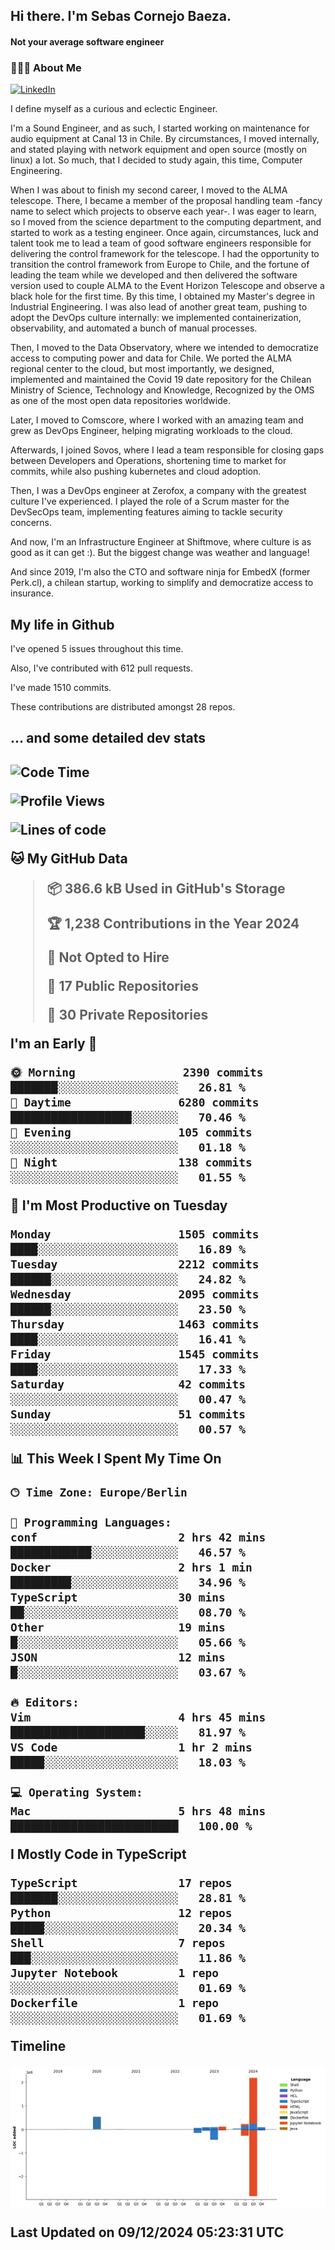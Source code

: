 <h2> Hi there.  I'm Sebas Cornejo Baeza.</h2>
<h4> Not your average software engineer</h4>
<h3> 👨🏻‍💻 About Me </h3>
<a href="http://linkedin.com/in/sebastian-cornejo-baeza/"><img alt="LinkedIn" src="https://img.shields.io/badge/Sebas%20Cornejo%20-informational?style=appveyor&logo=linkedin"></a>


I define myself as a curious and eclectic Engineer.

I'm a Sound Engineer, and as such, I started working on maintenance for audio equipment at Canal 13 in Chile.
By circumstances, I moved internally, and stated playing with network equipment and open source (mostly on linux) 
a lot. So much, that I decided to study again, this time, Computer Engineering.

When I was about to finish my second career, I moved to the ALMA telescope. There, I became a member of the proposal handling team
-fancy name to select which projects to observe each year-. 
I was eager to learn, so I moved from the science department to the computing department, and started to work as 
a testing engineer. Once again, circumstances, luck and talent took me to lead a team of good software engineers 
responsible for delivering the control framework for the telescope. I had the opportunity to transition the control framework from
Europe to Chile, and the fortune of leading the team while we developed and then delivered the software
version used to couple ALMA to the Event Horizon Telescope and observe a black hole for the first time.
By this time, I obtained my Master's degree in Industrial Engineering.
I was also lead of another great team, pushing to adopt the DevOps culture internally: we implemented containerization, observability, and automated a bunch of manual processes.

Then, I moved to the Data Observatory, where we intended to democratize access to computing power
and data for Chile. We ported the ALMA regional center to the cloud, but most importantly, we designed, implemented
and maintained the Covid 19 date repository for the Chilean Ministry of Science, Technology and Knowledge, Recognized by the OMS as one of the most open
data repositories worldwide.

Later, I moved to Comscore, where I worked with an amazing team and grew as DevOps Engineer, helping migrating workloads to the cloud.

Afterwards, I joined Sovos, where I lead a team responsible for closing gaps between Developers and Operations, shortening time to market for commits, while
also pushing kubernetes and cloud adoption.

Then, I was a DevOps engineer at Zerofox, a company with the greatest culture I've experienced. I played the role of a Scrum master for the DevSecOps team,
implementing features aiming to tackle security concerns.

And now, I'm an Infrastructure Engineer at Shiftmove, where culture is as good as it can get :). But the biggest change was weather and language!
 
And since 2019, I'm also the CTO and software ninja for EmbedX (former Perk.cl), a chilean startup, working to simplify and democratize access to insurance.

<h2> My life in Github </h2>

I've opened 5 issues throughout this time.

Also, I've contributed with 612 pull requests.

I've made 1510 commits.

These contributions are distributed amongst 28 repos.

<h2>... and some detailed dev stats<h2>

<!--START_SECTION:waka-->
![Code Time](http://img.shields.io/badge/Code%20Time-979%20hrs%2055%20mins-blue)

![Profile Views](http://img.shields.io/badge/Profile%20Views-2-blue)

![Lines of code](https://img.shields.io/badge/From%20Hello%20World%20I%27ve%20Written-3.4%20million%20lines%20of%20code-blue)

**🐱 My GitHub Data** 

> 📦 386.6 kB Used in GitHub's Storage 
 > 
> 🏆 1,238 Contributions in the Year 2024
 > 
> 🚫 Not Opted to Hire
 > 
> 📜 17 Public Repositories 
 > 
> 🔑 30 Private Repositories 
 > 
**I'm an Early 🐤** 

```text
🌞 Morning                2390 commits        ███████░░░░░░░░░░░░░░░░░░   26.81 % 
🌆 Daytime                6280 commits        ██████████████████░░░░░░░   70.46 % 
🌃 Evening                105 commits         ░░░░░░░░░░░░░░░░░░░░░░░░░   01.18 % 
🌙 Night                  138 commits         ░░░░░░░░░░░░░░░░░░░░░░░░░   01.55 % 
```
📅 **I'm Most Productive on Tuesday** 

```text
Monday                   1505 commits        ████░░░░░░░░░░░░░░░░░░░░░   16.89 % 
Tuesday                  2212 commits        ██████░░░░░░░░░░░░░░░░░░░   24.82 % 
Wednesday                2095 commits        ██████░░░░░░░░░░░░░░░░░░░   23.50 % 
Thursday                 1463 commits        ████░░░░░░░░░░░░░░░░░░░░░   16.41 % 
Friday                   1545 commits        ████░░░░░░░░░░░░░░░░░░░░░   17.33 % 
Saturday                 42 commits          ░░░░░░░░░░░░░░░░░░░░░░░░░   00.47 % 
Sunday                   51 commits          ░░░░░░░░░░░░░░░░░░░░░░░░░   00.57 % 
```


📊 **This Week I Spent My Time On** 

```text
🕑︎ Time Zone: Europe/Berlin

💬 Programming Languages: 
conf                     2 hrs 42 mins       ████████████░░░░░░░░░░░░░   46.57 % 
Docker                   2 hrs 1 min         █████████░░░░░░░░░░░░░░░░   34.96 % 
TypeScript               30 mins             ██░░░░░░░░░░░░░░░░░░░░░░░   08.70 % 
Other                    19 mins             █░░░░░░░░░░░░░░░░░░░░░░░░   05.66 % 
JSON                     12 mins             █░░░░░░░░░░░░░░░░░░░░░░░░   03.67 % 

🔥 Editors: 
Vim                      4 hrs 45 mins       ████████████████████░░░░░   81.97 % 
VS Code                  1 hr 2 mins         █████░░░░░░░░░░░░░░░░░░░░   18.03 % 

💻 Operating System: 
Mac                      5 hrs 48 mins       █████████████████████████   100.00 % 
```

**I Mostly Code in TypeScript** 

```text
TypeScript               17 repos            ███████░░░░░░░░░░░░░░░░░░   28.81 % 
Python                   12 repos            █████░░░░░░░░░░░░░░░░░░░░   20.34 % 
Shell                    7 repos             ███░░░░░░░░░░░░░░░░░░░░░░   11.86 % 
Jupyter Notebook         1 repo              ░░░░░░░░░░░░░░░░░░░░░░░░░   01.69 % 
Dockerfile               1 repo              ░░░░░░░░░░░░░░░░░░░░░░░░░   01.69 % 
```



**Timeline**

![Lines of Code chart](https://raw.githubusercontent.com/scornejob/scornejob/master/assets/bar_graph.png)


 Last Updated on 09/12/2024 05:23:31 UTC
<!--END_SECTION:waka-->
